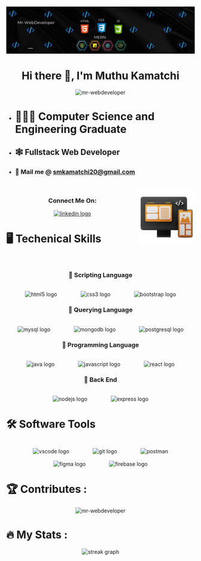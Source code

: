 ![MasterHead](https://github.com/Mr-WebDeveloper/Assets/blob/master/Images/Black%20Liquid%20Minimalist%20Daily%20Quotes%20LinkedIn%20Banner.png)

<h1 align="center">Hi there 👋, I'm Muthu Kamatchi</h1>
<p align="center">
  <img src="https://komarev.com/ghpvc/?username=mr-webdeveloper&label=Profile%20views&color=0e75b6&style=flat" alt="mr-webdeveloper" />
</p>

- **<h1>👨🏻‍🎓  Computer Science and Engineering Graduate</h1>**
  
- **<h2>🕸  Fullstack Web Developer</h2>**
  
- **<h3>📧  Mail me @ smkamatchi20@gmail.com</h3>**
  <br clear="both">
  <img align="right" height="150" src="https://github.com/Mr-WebDeveloper/Assets/blob/master/Images/pc-removebg-preview.png"  />

**<h3 align="center">Connect Me On: </h3>**
<div align="center">
  <a href="https://www.linkedin.com/in/muthu-kamatchi-a4ba441b8/" target="blank">
    <img src="https://raw.githubusercontent.com/maurodesouza/profile-readme-generator/master/src/assets/icons/social/linkedin/default.svg" width="52" height="40" alt="linkedin logo"  />
  </a>
  
</div>



<h1 align="left">🖥  Techenical Skills</h1><br/>
  
<h3 align="center">🧾  Scripting Language </h3>
<br clear="both">

<div align="center">
  <img src="https://cdn.jsdelivr.net/gh/devicons/devicon/icons/html5/html5-plain-wordmark.svg" height="50" alt="html5 logo"  />
  <img width="55" />
  <img src="https://cdn.jsdelivr.net/gh/devicons/devicon/icons/css3/css3-plain-wordmark.svg" height="50" alt="css3 logo"  />
  <img width="55" />
  <img src="https://cdn.jsdelivr.net/gh/devicons/devicon/icons/bootstrap/bootstrap-original-wordmark.svg" height="50" alt="bootstrap logo"  />
</div>


<h3 align="center">🧾  Querying Language </h3>
<br clear="both">

<div align="center">
  <img src="https://cdn.jsdelivr.net/gh/devicons/devicon/icons/mysql/mysql-original-wordmark.svg" height="50" alt="mysql logo"  />
  <img width="55" />
  <img src="https://cdn.jsdelivr.net/gh/devicons/devicon/icons/mongodb/mongodb-plain-wordmark.svg" height="50" alt="mongodb logo"  />
  <img width="55" />
  <img src="https://cdn.jsdelivr.net/gh/devicons/devicon/icons/postgresql/postgresql-original-wordmark.svg" height="50" alt="postgresql logo"  />
</div>

<h3 align="center">🧾  Programming Language</h3>
<br clear="both">

<div align="center">
  <img src="https://cdn.jsdelivr.net/gh/devicons/devicon/icons/java/java-original.svg" height="50" alt="java logo"  />
  <img width="55" />
  <img src="https://cdn.jsdelivr.net/gh/devicons/devicon/icons/javascript/javascript-original.svg" height="50" alt="javascript logo"  />
  <img width="55" />
  <img src="https://cdn.jsdelivr.net/gh/devicons/devicon/icons/react/react-original-wordmark.svg" height="50" alt="react logo"  />
</div>

<h3 align="center">🧾  Back End</h3>
<br clear="both">

<div align="center">
  <img src="https://skillicons.dev/icons?i=nodejs" height="50" alt="nodejs logo"  />
  <img width="55" />
  <img src="https://skillicons.dev/icons?i=express" height="50" alt="express logo"  />
</div>

<h1 align="left">🛠  Software Tools</h1>
<br clear="both">

<div align="center">
  <div>
    <img src="https://cdn.jsdelivr.net/gh/devicons/devicon/icons/vscode/vscode-original.svg" height="50" alt="vscode logo"  />
    <img width="55" />
    <img src="https://cdn.jsdelivr.net/gh/devicons/devicon/icons/git/git-original.svg" height="50" alt="git logo"  />
    <img width="55" />
    <img src="https://www.vectorlogo.zone/logos/getpostman/getpostman-icon.svg" alt="postman"  height="50"/> 
  </div> 
  <br/>
  <div>
    <img src="https://skillicons.dev/icons?i=figma" height="50" alt="figma logo"  />
    <img width="55" />
    <img src="https://cdn.jsdelivr.net/gh/devicons/devicon/icons/firebase/firebase-plain-wordmark.svg" height="50" alt="firebase logo"  />
  </div>
</div>

<h1 align="left">🏆  Contributes :</h1>

<p align="center">
  <img align="center" src="https://github-readme-stats.vercel.app/api/top-langs?username=mr-webdeveloper&show_icons=true&theme=dark&locale=en&layout=compact" alt="mr-webdeveloper" />
</p>

<h1 align="left">🔥   My Stats :</h1>

<div align="center">
  <img src="https://streak-stats.demolab.com?user=mr-webdeveloper&locale=en&mode=daily&theme=dark&hide_border=false&border_radius=5&order=3" height="220" alt="streak graph"  />
</div>
